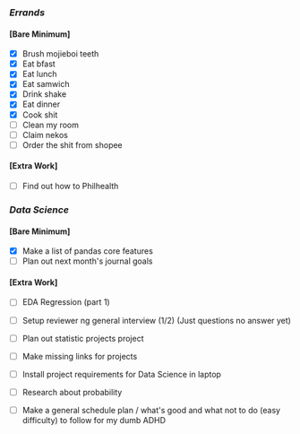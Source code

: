 ### *Errands*
#### [Bare Minimum]
* [x] Brush mojieboi teeth
* [x] Eat bfast
* [x] Eat lunch
* [x] Eat samwich
* [x] Drink shake
* [x] Eat dinner
* [x] Cook shit
* [ ] Clean my room
* [ ] Claim nekos
* [ ] Order the shit from shopee
#### [Extra Work]
* [ ] Find out how to Philhealth
### *Data Science*
#### [Bare Minimum]
* [x] Make a list of pandas core features
* [ ] Plan out next month's journal goals

#### [Extra Work]
* [ ] EDA Regression (part 1)
* [ ] Setup reviewer ng general interview (1/2) (Just questions no answer yet)
* [ ] Plan out statistic projects project
* [ ] Make missing links for projects
* [ ] Install project requirements for Data Science in laptop
* [ ] Research about probability
* [ ] Make a general schedule plan / what's good and what not to do (easy difficulty) to follow for my dumb ADHD



